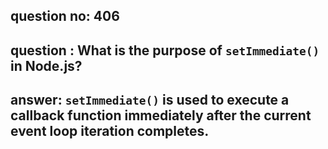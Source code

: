 
      
## question no: 406

## question : What is the purpose of `setImmediate()` in Node.js?

## answer: `setImmediate()` is used to execute a callback function immediately after the current event loop iteration completes.
      